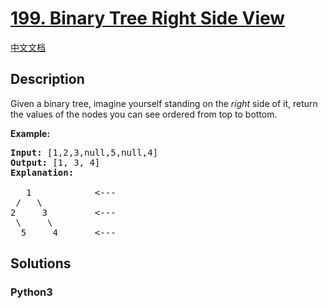 # [199. Binary Tree Right Side View](https://leetcode.com/problems/binary-tree-right-side-view)

[中文文档](//leetcode/0100-0199/0199.Binary%20Tree%20Right%20Side%20View/README.md)

## Description

<p>Given a binary tree, imagine yourself standing on the <em>right</em> side of it, return the values of the nodes you can see ordered from top to bottom.</p>

<p><strong>Example:</strong></p>

<pre>
<strong>Input:</strong>&nbsp;[1,2,3,null,5,null,4]
<strong>Output:</strong>&nbsp;[1, 3, 4]
<strong>Explanation:
</strong>
   1            &lt;---
 /   \
2     3         &lt;---
 \     \
  5     4       &lt;---
</pre>

## Solutions

<!-- tabs:start -->

### **Python3**

```python

```

<!-- tabs:end -->
